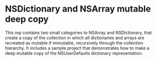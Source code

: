 # NSDictionary and NSArray mutable deep copy


This rep contains two small categories to NSArray and NSDictionary, that create a copy of
the collection in which all dictionaries and arrays are recreated as mutable if immutable,
recursively through the collection hierarchy. It includes a sample project that demonstrates
how to make a deep mutable copy of the NSUserDefaults dictionary representation.

